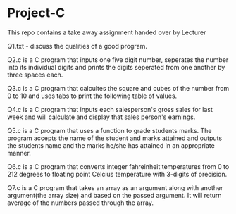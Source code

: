 # Project-C
This repo contains a take away assignment handed over by Lecturer

Q1.txt - discuss the qualities of a good program.

Q2.c is a C program that inputs one five digit number, seperates the number into its individual digits and prints the digits seperated from one another by three spaces each.

Q3.c is a C program that calcultes the square and cubes of the number from 0 to 10 and uses tabs to print the following table of values.

Q4.c is a C program that inputs each salesperson's gross sales for last week and will calculate and display that sales person's earnings.

Q5.c is a C program that uses a function to grade students marks. The program accepts the name of the student and marks attained and outputs the students name and the marks he/she has attained in an appropriate manner.

Q6.c is a C program that converts integer fahreinheit temperatures from 0 to 212 degrees to floating point Celcius temperature with 3-digits of precision.

Q7.c is a C program that takes an array as an argument along with another argument(the array size) and based on the passed argument. It will return average of the numbers passed through the array.
